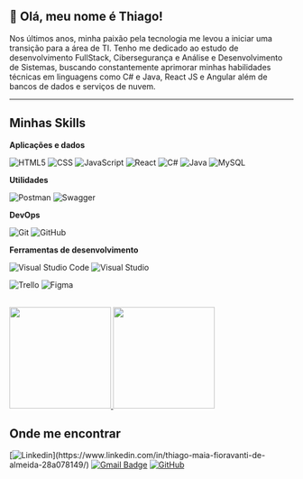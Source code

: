 ## 💜 Olá, meu nome é Thiago!

Nos últimos anos, minha paixão pela tecnologia me levou a iniciar uma transição para a área
de TI. Tenho me dedicado ao estudo de desenvolvimento FullStack, Cibersegurança e Análise e
Desenvolvimento de Sistemas, buscando constantemente aprimorar minhas habilidades técnicas em
linguagens como C# e Java, React JS e Angular além de bancos de dados e serviços de nuvem.


---

## Minhas Skills

**Aplicações e dados**

![HTML5](https://img.shields.io/badge/-HTML5-333333?style=flat&logo=HTML5)
![CSS](https://img.shields.io/badge/-CSS-333333?style=flat&logo=CSS3&logoColor=1572B6)
![JavaScript](https://img.shields.io/badge/-JavaScript-333333?style=flat&logo=javascript)
![React](https://img.shields.io/badge/-React-333333?style=flat&logo=react)
![C#](https://img.shields.io/badge/C%23-333333?style=&logo=visual-studio-code&logoColor=%234B275F)
![Java](https://img.shields.io/badge/java-333333.svg?style=flat&for-the-badge&logo=openjdk&logoColor=%23ED8B00)
![MySQL](https://img.shields.io/badge/-MySQL-333333?style=flat&logo=mysql)

**Utilidades**

![Postman](https://img.shields.io/badge/-Postman-333333?style=flat&logo=postman)
![Swagger](https://img.shields.io/badge/-Swagger-333333?style=flat&for-the-badge&logo=swagger&logoColor=%23Clojure)

**DevOps**

![Git](https://img.shields.io/badge/-Git-333333?style=flat&logo=git)
![GitHub](https://img.shields.io/badge/-GitHub-333333?style=flat&logo=github)

**Ferramentas de desenvolvimento**

![Visual Studio Code](https://img.shields.io/badge/-Visual%20Studio%20Code-333333?style=flat&logo=visual-studio-code&logoColor=007ACC)
![Visual Studio](https://img.shields.io/badge/-Visual%20Studio%20-333333?style=flat&logo=visual-studio-code&logoColor=007ACC)


![Trello](https://img.shields.io/badge/-Trello-333333?style=flat&logo=trello&logoColor=007ACC)
![Figma](https://img.shields.io/badge/-Figma-333333?style=flat&logo=figma&logoColor=007ACC)

<br/>

<a href="https://github.com/tmfioravanti" title="Perfil do Thiago">
  <img height="180em" src="https://github-readme-stats.vercel.app/api?username=tmfioravanti&show_icons=true&theme=radical" />
</a>

<a href="https://github.com/tmfioravanti" title="Perfil do Thiago">
  <img height="180em" src="https://github-readme-stats.vercel.app/api/top-langs/?username=tmfioravanti&layout=compact&hide_progress=false&theme=radical" />
</a>



## Onde me encontrar

[![Linkedin](https://img.shields.io/badge/-ThiagoMaia-blue?style=flat-square&logo=Linkedin&logoColor=white&link=[LINK-DO-SEU-LINKEDIN](https://www.linkedin.com/in/thiago-maia-fioravanti-de-almeida-28a078149/))](https://www.linkedin.com/in/thiago-maia-fioravanti-de-almeida-28a078149/)
[![Gmail Badge](https://img.shields.io/badge/-tmfioravanti@gmail.com-006bed?style=flat-square&logo=Gmail&logoColor=white&link=mailto:Tmfioravanti@gmail.com)](mailto:Tmfioravanti@gmail.com)
[![GitHub](https://img.shields.io/github/followers/iuricode?label=follow&style=social)](github.com/tmfioravanti)
